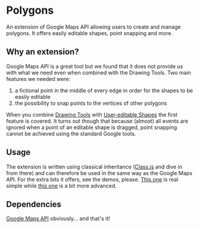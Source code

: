 # Polygons


An extension of Google Maps API allowing users to create and manage polygons.
It offers easily editable shapes, point snapping and more.

## Why an extension?

Google Maps API is a great tool but we found that it does not
provide us with what we need even when combined with the Drawing Tools.
Two main features we needed were:					

1. a fictional point in the middle of every edge in order for the shapes to be easily editable</li>
2. the possibility to snap points to the vertices of other polygons</li>

When you combine
[Drawing Tools](https://developers.google.com/maps/documentation/javascript/examples/drawing-tools) with
[User-editable Shapes](https://developers.google.com/maps/documentation/javascript/examples/user-editable-shapes)
the first feature is covered. It turns out though that because (almost) all events are ignored
when a point of an editable shape is dragged, point snapping cannot be achieved using the standard
Google tools.
				
## Usage

The extension is written using classical inheritance ([Class.js](https://github.com/rokesoftware/polygons/blob/master/source/roke/Class.js) and dive in from there)
and can therefore be used in the same way as the Google Maps API. For the extra bits it offers,
see the demos, please. [This one](http://tadeaspetak.net/roke/polygons/demo/simple.html) is real simple while
[this one](http://tadeaspetak.net/roke/polygons/demo/details.html) is a bit more advanced.
				
## Dependencies
[Google Maps API](https://developers.google.com/maps/documentation/javascript/tutorial) obviously... and that's it!